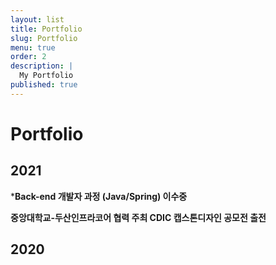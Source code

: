 ```yaml
---
layout: list
title: Portfolio
slug: Portfolio
menu: true
order: 2
description: |
  My Portfolio
published: true
---
```

# Portfolio

## 2021

***Back-end 개발자 과정 (Java/Spring) 이수중**

**중앙대학교-두산인프라코어 협력 주최 CDIC 캡스톤디자인 공모전 출전**

## 2020





